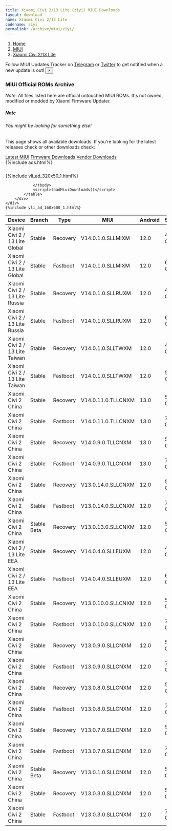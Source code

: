 ```yaml
---
title: Xiaomi Civi 2/13 Lite (ziyi) MIUI Downloads
layout: download
name: Xiaomi Civi 2/13 Lite
codename: ziyi
permalink: /archive/miui/ziyi/
---
```

<nav aria-label="breadcrumb">
    <ol class="breadcrumb">
        <li class="breadcrumb-item"><a href="/">Home</a></li>
        <li class="breadcrumb-item"><a href="/miui/">MIUI</a></li>
        <li class="breadcrumb-item active" aria-current="page"><a href="/miui/ziyi/">Xiaomi Civi 2/13 Lite</a></li>
    </ol>
</nav>
<div class="alert alert-primary alert-dismissible fade show" role="alert">
    Follow MIUI Updates Tracker on <a href="https://t.me/MIUIUpdatesTracker" class="alert-link">Telegram</a>
     or <a href="https://twitter.com/MiFwUpdater" class="alert-link">Twitter</a> to get notified when a new update is out!
    <button type="button" class="close" data-dismiss="alert" aria-label="Close">
        <span aria-hidden="true">&times;</span>
    </button>
</div>

### MIUI Official ROMs Archive
*Note*: All files listed here are official untouched MIUI ROMs. It's not owned, modified or modded by Xiaomi Firmware Updater.
<div class="card">
  <div class="card-body">
    <h5 class="card-title">Note</h5>
    <h6 class="card-subtitle mb-2 text-muted">You might be looking for something else!</h6>
    <p class="card-text">This page shows all available downloads.
     If you're looking for the latest releases check or other downloads check:</p>
    <a href="/miui/ziyi/" class="card-link">Latest MIUI</a>
    <a href="/firmware/ziyi/" class="card-link">Firmware Downloads</a>
    <a href="/vendor/ziyi/" class="card-link">Vendor Downloads</a>
  </div>
</div>
{%include ads.html%}
<div class="row justify-content-center">
    <div class="col-10">
        <div class="table-responsive-md" style="margin-top: 25px;">
            {%include vli_ad_320x50_1.html%}
            <table id="miui" class="display dt-responsive nowrap compact table table-striped table-hover table-sm">
                <thead class="thead-dark">
                    <tr>
                        <th data-ref="device">Device</th>
                        <th data-ref="branch">Branch</th>
                        <th data-ref="type">Type</th>
                        <th data-ref="miui">MIUI</th>
                        <th data-ref="android">Android</th>
                        <th data-ref="size">Size</th>
                        <th data-ref="size">Date</th>
                        <th data-ref="link">Link</th>
                    </tr>
                </thead>
                <tbody>
                <tr><td>Xiaomi Civi 2 / 13 Lite Global</td><td>Stable</td><td>Recovery</td><td>V14.0.1.0.SLLMIXM</td><td>12.0</td><td>4.6 GB</td><td>2023-02-27</td><td><a href="/miui/ziyi/stable/V14.0.1.0.SLLMIXM/">Download</a></td></tr>
<tr><td>Xiaomi Civi 2 / 13 Lite Global</td><td>Stable</td><td>Fastboot</td><td>V14.0.1.0.SLLMIXM</td><td>12.0</td><td>6.9 GB</td><td>2023-01-10</td><td><a href="/miui/ziyi/stable/V14.0.1.0.SLLMIXM/">Download</a></td></tr>
<tr><td>Xiaomi Civi 2 / 13 Lite Russia</td><td>Stable</td><td>Recovery</td><td>V14.0.1.0.SLLRUXM</td><td>12.0</td><td>4.6 GB</td><td>2023-02-27</td><td><a href="/miui/ziyi/stable/V14.0.1.0.SLLRUXM/">Download</a></td></tr>
<tr><td>Xiaomi Civi 2 / 13 Lite Russia</td><td>Stable</td><td>Fastboot</td><td>V14.0.1.0.SLLRUXM</td><td>12.0</td><td>6.4 GB</td><td>2022-12-16</td><td><a href="/miui/ziyi/stable/V14.0.1.0.SLLRUXM/">Download</a></td></tr>
<tr><td>Xiaomi Civi 2 / 13 Lite Taiwan</td><td>Stable</td><td>Recovery</td><td>V14.0.1.0.SLLTWXM</td><td>12.0</td><td>4.6 GB</td><td>2023-02-27</td><td><a href="/miui/ziyi/stable/V14.0.1.0.SLLTWXM/">Download</a></td></tr>
<tr><td>Xiaomi Civi 2 / 13 Lite Taiwan</td><td>Stable</td><td>Fastboot</td><td>V14.0.1.0.SLLTWXM</td><td>12.0</td><td>5.9 GB</td><td>2022-12-28</td><td><a href="/miui/ziyi/stable/V14.0.1.0.SLLTWXM/">Download</a></td></tr>
<tr><td>Xiaomi Civi 2 China</td><td>Stable</td><td>Recovery</td><td>V14.0.11.0.TLLCNXM</td><td>13.0</td><td>5.9 GB</td><td>2023-02-17</td><td><a href="/miui/ziyi/stable/V14.0.11.0.TLLCNXM/">Download</a></td></tr>
<tr><td>Xiaomi Civi 2 China</td><td>Stable</td><td>Fastboot</td><td>V14.0.11.0.TLLCNXM</td><td>13.0</td><td>7.4 GB</td><td>2023-02-15</td><td><a href="/miui/ziyi/stable/V14.0.11.0.TLLCNXM/">Download</a></td></tr>
<tr><td>Xiaomi Civi 2 China</td><td>Stable</td><td>Recovery</td><td>V14.0.9.0.TLLCNXM</td><td>13.0</td><td>5.9 GB</td><td>2023-01-31</td><td><a href="/miui/ziyi/stable/V14.0.9.0.TLLCNXM/">Download</a></td></tr>
<tr><td>Xiaomi Civi 2 China</td><td>Stable</td><td>Fastboot</td><td>V14.0.9.0.TLLCNXM</td><td>13.0</td><td>7.4 GB</td><td>2023-01-29</td><td><a href="/miui/ziyi/stable/V14.0.9.0.TLLCNXM/">Download</a></td></tr>
<tr><td>Xiaomi Civi 2 China</td><td>Stable</td><td>Recovery</td><td>V13.0.14.0.SLLCNXM</td><td>12.0</td><td>5.6 GB</td><td>2023-01-17</td><td><a href="/miui/ziyi/stable/V13.0.14.0.SLLCNXM/">Download</a></td></tr>
<tr><td>Xiaomi Civi 2 China</td><td>Stable</td><td>Fastboot</td><td>V13.0.14.0.SLLCNXM</td><td>12.0</td><td>7.0 GB</td><td>2023-01-14</td><td><a href="/miui/ziyi/stable/V13.0.14.0.SLLCNXM/">Download</a></td></tr>
<tr><td>Xiaomi Civi 2 China</td><td>Stable Beta</td><td>Recovery</td><td>V13.0.13.0.SLLCNXM</td><td>12.0</td><td>5.6 GB</td><td>2023-01-10</td><td><a href="/miui/ziyi/stable beta/V13.0.13.0.SLLCNXM/">Download</a></td></tr>
<tr><td>Xiaomi Civi 2 / 13 Lite EEA</td><td>Stable</td><td>Recovery</td><td>V14.0.4.0.SLLEUXM</td><td>12.0</td><td>4.7 GB</td><td>2023-01-09</td><td><a href="/miui/ziyi/stable/V14.0.4.0.SLLEUXM/">Download</a></td></tr>
<tr><td>Xiaomi Civi 2 / 13 Lite EEA</td><td>Stable</td><td>Fastboot</td><td>V14.0.4.0.SLLEUXM</td><td>12.0</td><td>6.9 GB</td><td>2023-01-05</td><td><a href="/miui/ziyi/stable/V14.0.4.0.SLLEUXM/">Download</a></td></tr>
<tr><td>Xiaomi Civi 2 China</td><td>Stable</td><td>Recovery</td><td>V13.0.10.0.SLLCNXM</td><td>12.0</td><td>5.6 GB</td><td>2022-12-14</td><td><a href="/miui/ziyi/stable/V13.0.10.0.SLLCNXM/">Download</a></td></tr>
<tr><td>Xiaomi Civi 2 China</td><td>Stable</td><td>Fastboot</td><td>V13.0.10.0.SLLCNXM</td><td>12.0</td><td>7.1 GB</td><td>2022-12-07</td><td><a href="/miui/ziyi/stable/V13.0.10.0.SLLCNXM/">Download</a></td></tr>
<tr><td>Xiaomi Civi 2 China</td><td>Stable</td><td>Recovery</td><td>V13.0.9.0.SLLCNXM</td><td>12.0</td><td>5.6 GB</td><td>2022-11-19</td><td><a href="/miui/ziyi/stable/V13.0.9.0.SLLCNXM/">Download</a></td></tr>
<tr><td>Xiaomi Civi 2 China</td><td>Stable</td><td>Fastboot</td><td>V13.0.9.0.SLLCNXM</td><td>12.0</td><td>7.1 GB</td><td>2022-11-15</td><td><a href="/miui/ziyi/stable/V13.0.9.0.SLLCNXM/">Download</a></td></tr>
<tr><td>Xiaomi Civi 2 China</td><td>Stable</td><td>Recovery</td><td>V13.0.8.0.SLLCNXM</td><td>12.0</td><td>5.6 GB</td><td>2022-11-11</td><td><a href="/miui/ziyi/stable/V13.0.8.0.SLLCNXM/">Download</a></td></tr>
<tr><td>Xiaomi Civi 2 China</td><td>Stable</td><td>Fastboot</td><td>V13.0.8.0.SLLCNXM</td><td>12.0</td><td>7.2 GB</td><td>2022-11-05</td><td><a href="/miui/ziyi/stable/V13.0.8.0.SLLCNXM/">Download</a></td></tr>
<tr><td>Xiaomi Civi 2 China</td><td>Stable</td><td>Recovery</td><td>V13.0.7.0.SLLCNXM</td><td>12.0</td><td>5.6 GB</td><td>2022-10-27</td><td><a href="/miui/ziyi/stable/V13.0.7.0.SLLCNXM/">Download</a></td></tr>
<tr><td>Xiaomi Civi 2 China</td><td>Stable</td><td>Fastboot</td><td>V13.0.7.0.SLLCNXM</td><td>12.0</td><td>7.2 GB</td><td>2022-10-21</td><td><a href="/miui/ziyi/stable/V13.0.7.0.SLLCNXM/">Download</a></td></tr>
<tr><td>Xiaomi Civi 2 China</td><td>Stable Beta</td><td>Recovery</td><td>V13.0.1.0.SLLCNXM</td><td>12.0</td><td>5.6 GB</td><td>2022-09-27</td><td><a href="/miui/ziyi/stable beta/V13.0.1.0.SLLCNXM/">Download</a></td></tr>
<tr><td>Xiaomi Civi 2 China</td><td>Stable</td><td>Recovery</td><td>V13.0.3.0.SLLCNXM</td><td>12.0</td><td>5.6 GB</td><td>2022-09-27</td><td><a href="/miui/ziyi/stable/V13.0.3.0.SLLCNXM/">Download</a></td></tr>
<tr><td>Xiaomi Civi 2 China</td><td>Stable</td><td>Fastboot</td><td>V13.0.3.0.SLLCNXM</td><td>12.0</td><td>7.2 GB</td><td>2022-09-23</td><td><a href="/miui/ziyi/stable/V13.0.3.0.SLLCNXM/">Download</a></td></tr>

                </tbody>
                <script>loadMiuiDownloads()</script>
            </table>
        </div>
    </div>
    {%include vli_ad_160x600_1.html%}
</div>
